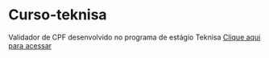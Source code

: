 # Curso-teknisa
Validador de CPF desenvolvido no programa de estágio Teknisa <a href="https://felipesds23.github.io/Curso-teknisa/Validador-de-CPF/html/index.html">Clique aqui para acessar</a>
